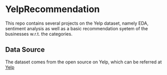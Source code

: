 # YelpRecommendation
This repo contains several projects on the Yelp dataset, namely EDA, sentiment analysis as well as a basic recommendation syetem of the businesses w.r.t. the categories.

## Data Source
The dataset comes from the open source on Yelp, which can be referred at [Yelp](https://www.yelp.com/dataset)

